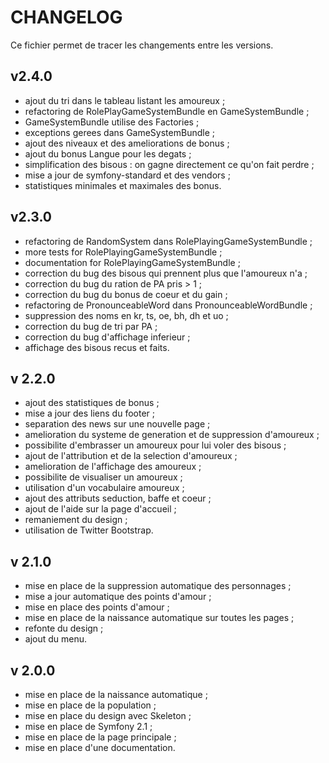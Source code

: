 # CHANGELOG

Ce fichier permet de tracer les changements entre les versions.

## v2.4.0

* ajout du tri dans le tableau listant les amoureux ;
* refactoring de RolePlayGameSystemBundle en GameSystemBundle ;
* GameSystemBundle utilise des Factories ;
* exceptions gerees dans GameSystemBundle ;
* ajout des niveaux et des ameliorations de bonus ;
* ajout du bonus Langue pour les degats ;
* simplification des bisous : on gagne directement ce qu'on fait perdre ;
* mise a jour de symfony-standard et des vendors ;
* statistiques minimales et maximales des bonus.

## v2.3.0

* refactoring de RandomSystem dans RolePlayingGameSystemBundle ;
* more tests for RolePlayingGameSystemBundle ;
* documentation for RolePlayingGameSystemBundle ;
* correction du bug des bisous qui prennent plus que l'amoureux n'a ;
* correction du bug du ration de PA pris > 1 ;
* correction du bug du bonus de coeur et du gain ;
* refactoring de PronounceableWord dans PronounceableWordBundle ;
* suppression des noms en kr, ts, oe, bh, dh et uo ;
* correction du bug de tri par PA ;
* correction du bug d'affichage inferieur ;
* affichage des bisous recus et faits.

## v 2.2.0

* ajout des statistiques de bonus ;
* mise a jour des liens du footer ;
* separation des news sur une nouvelle page ;
* amelioration du systeme de generation et de suppression d'amoureux ;
* possibilite d'embrasser un amoureux pour lui voler des bisous ;
* ajout de l'attribution et de la selection d'amoureux ;
* amelioration de l'affichage des amoureux ;
* possibilite de visualiser un amoureux ;
* utilisation d'un vocabulaire amoureux ;
* ajout des attributs seduction, baffe et coeur ;
* ajout de l'aide sur la page d'accueil ;
* remaniement du design ;
* utilisation de Twitter Bootstrap.

## v 2.1.0

* mise en place de la suppression automatique des personnages ;
* mise a jour automatique des points d'amour ;
* mise en place des points d'amour ;
* mise en place de la naissance automatique sur toutes les pages ;
* refonte du design ;
* ajout du menu.

## v 2.0.0

* mise en place de la naissance automatique ;
* mise en place de la population ;
* mise en place du design avec Skeleton ;
* mise en place de Symfony 2.1 ;
* mise en place de la page principale ;
* mise en place d'une documentation.
